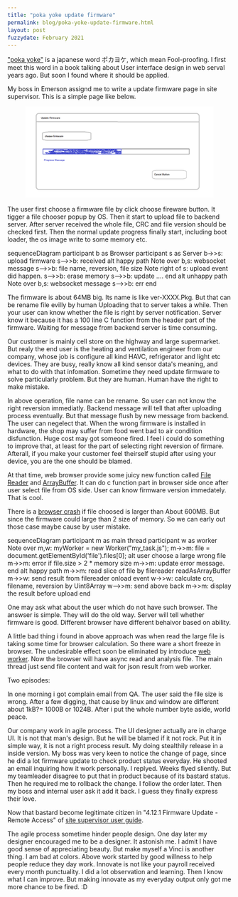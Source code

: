 ```yaml
---
title: "poka yoke update firmware"
permalink: blog/poka-yoke-update-firmware.html
layout: post
fuzzydate: February 2021
---
```


["poka yoke"](https://kanbanize.com/lean-management/improvement/what-is-poka-yoke) is a japanese word ポカヨケ, which mean Fool-proofing. I first meet this word in a book talking about User interface design in web serval years ago. But soon I found where it should be applied.

My boss in Emerson assignd me to write a update firmware page in site supervisor. This is a simple page like below.

<figure class="image">
  <img src="../assets/update_firmware.png" alt="update firmware wireframe" title="update firmware wireframe"/>
</figure>

The user first choose a firmware file by click choose fireware button. It tigger a file chooser popup by OS. Then it start to upload file to backend server. After server received the whole file, CRC and file version should be checked first. Then the normal update progress finally start, including boot loader, the os image write to some memory etc.

<div class="mermaid">
sequenceDiagram
    participant b as Browser
    participant s as Server
    b->>s: upload firmware
    s-->>b: received
    alt happy path
      Note over b,s: websocket message
      s-->>b: file name, reversion, file size
      Note right of s: upload event did happen.
      s-->>b: erase memory
      s-->>b: update ....
    end
    alt unhappy path
      Note over b,s: websocket message
      s-->>b: err
    end
</div>

The firmware is about 64MB big. Its name is like ver-XXXX.Pkg. But that can be rename file evilly by human Uploading that to server takes a while. Then your user can know whether the file is right by server notification. Server know it because it has a 100 line C function from the header part of the firmware. Waiting for message from backend server is time consuming. 

Our customer is mainly cell store on the highway and large supermarket. But realy the end user is the heating and ventilation engineer from our company, whose job is configure all kind HAVC, refrigerator and light etc devices. They are busy, really know all kind sensor data's meaning, and what to do with that infomation. Sometime they need update firmware to solve particularly problem. But they are human. Human have the right to make mistake. 

In above operation, file name can be rename. So user can not know the right reversion immediatly. Backend message will tell that after uploading process eventually. But that message flush by new message from backend. The user can negelect that. When the wrong firmware is installed in hardware, the shop may suffer from food went bad to air condition disfunction. Huge cost may got someone fired. I feel i could do something to improve that, at least for the part of selecting right reversion of firmare. Afterall, if you make your customer feel theirself stupid after using your device, you are the one should be blamed.

At that time, web browser provide some juicy new function called [File Reader](https://developer.mozilla.org/en-US/docs/Web/API/FileReader) and [ArrayBuffer](https://developer.mozilla.org/en-US/docs/Web/JavaScript/Reference/Global_Objects/ArrayBuffer). It can do c function part in browser side once after user select file from OS side. User can know firmware version immedately. That is cool.

There is a [browser crash](https://joji.me/en-us/blog/processing-huge-files-using-filereader-readasarraybuffer-in-web-browser/) if file choosed is larger than About 600MB. But since the firmware could large than 2 size of memory. So we can early out those case maybe cause by user mistake.

<div class="mermaid">
sequenceDiagram
    participant m as main thread
    participant w as worker
    Note over m,w: myWorker = new Worker("my_task.js");
    m->>m: file = document.getElementById('file').files[0];
    alt user choose a large wrong file
      m->>m: error if file.size > 2 * memory size 
      m->>m: update error message.
    end
    alt happy path
      m->>m: read slice of file by filereader readAsArrayBuffer
      m->>w: send result from filereader onload event
      w->>w: calculate crc, filename, reversion by Uint8Array
      w-->>m: send above back
      m->>m: display the result before upload
    end
</div>

One may ask what about the user which do not have such browser. The answser is simple. They will do the old way. Server will tell whether firmware is good. Different browser have different behaivor based on ability.

A little bad thing i found in above approach was when read the large file is taking some time for browser calculation. So there ware a short freeze in browser. The undesirable effect soon be eliminated by introduce [web worker](https://developer.mozilla.org/en-US/docs/Web/API/Web_Workers_API/Using_web_workers). Now the browser will have async read and analysis file. The main thread just send file content and wait for json result from web worker. 

Two episodes: 

In one morning i got complain email from QA. The user said the file size is wrong. After a few digging, that cause by linux and window are different about 1kB?= 1000B or 1024B. After i put the whole number byte aside, world peace.

Our company work in agile process. The UI designer actually are in charge UI. It is not that man's design.  But he will be blamed if it not rock. Put it in simple way, it is not a right process result. My doing stealthily release in a inside version. My boss was very keen to notice the change of page, since he did a lot firmware update to check product status everyday. He shooted an email inquiring how it work personally. I replyed. Weeks flyed sliently. But my teamleader disagree to put that in product because of its bastard status. Then he required me to rollback the change. I follow the order later. Then my boss and internal user ask it add it back. I guess they finally express their love.

Now that bastard become legitimate citizen in  "4.12.1 Firmware Update - Remote Access" of [site supervisor user guide](https://climate.emerson.com/documents/site-supervisor-user-guide-rev-17-en-us-6471528.pdf).

The agile process sometime hinder people design. One day later my designer encouraged me to be a designer. It  astonish me.  I admit I have good sense of appreciating beauty. But make myself a Vinci is another thing. I am bad at colors. Above work started by good willness to help people reduce they day work. Innovate is not like your payroll received every month punctuality. I did a lot observation and learning. Then I know what I can improve. But making innovate as my everyday output only got me more chance to be fired. :D


